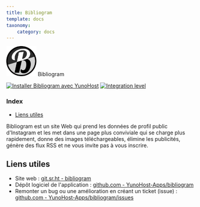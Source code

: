 ```yaml
---
title: Bibliogram
template: docs
taxonomy:
    category: docs
---
```


<img src="/images/logo-bibliogram.png" height="80px" alt="Logo Bibliogram"> Bibliogram

[![Installer Bibliogram avec YunoHost](https://install-app.yunohost.org/install-with-yunohost.png)](https://install-app.yunohost.org/?app=bibliogram) [![Integration level](https://dash.yunohost.org/integration/bibliogram.svg)](https://dash.yunohost.org/appci/app/bibliogram)

### Index

- [Liens utiles](#useful-links)

Bibliogram est un site Web qui prend les données de profil public d'Instagram et les met dans une page plus conviviale qui se charge plus rapidement, donne des images téléchargeables, élimine les publicités, génère des flux RSS et ne vous invite pas à vous inscrire.

## Liens utiles

+ Site web : [git.sr.ht - bibliogram](https://git.sr.ht/~cadence/bibliogram)
+ Dépôt logiciel de l'application : [github.com - YunoHost-Apps/bibliogram](https://github.com/YunoHost-Apps/bibliogram_ynh)
+ Remonter un bug ou une amélioration en créant un ticket (issue) : [github.com - YunoHost-Apps/bibliogram/issues](https://github.com/YunoHost-Apps/bibliogram_ynh/issues)
